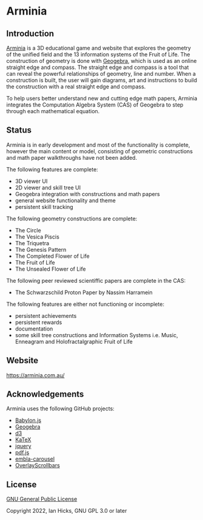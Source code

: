 # Arminia

## Introduction

[Arminia](https://arminia.com.au/) is a 3D educational game and website that explores the geometry of the unified field and the 13 information systems of the Fruit of Life. The construction of geometry is done with [Geogebra](https://www.geogebra.org/), which is used as an online straight edge and compass. The straight edge and compass is a tool that can reveal the powerful relationships of geometry, line and number. When a construction is built, the user will gain diagrams, art and instructions to build the construction with a real straight edge and compass.

To help users better understand new and cutting edge math papers, Arminia integrates the Computation Algebra System (CAS) of Geogebra to step through each mathematical equation.

## Status

Arminia is in early development and most of the functionality is complete, however the main content or model, consisting of geometric constructions and math paper walkthroughs have not been added. 

The following features are complete:
- 3D viewer UI
- 2D viewer and skill tree UI
- Geogebra integration with constructions and math papers
- general website functionality and theme
- persistent skill tracking

The following geometry constructions are complete:
- The Circle 
- The Vesica Piscis
- The Triquetra
- The Genesis Pattern
- The Completed Flower of Life
- The Fruit of Life
- The Unsealed Flower of Life

The following peer reviewed scientiffic papers are complete in the CAS:
- The Schwarzschild Proton Paper by Nassim Harramein

The following features are either not functioning or incomplete:
- persistent achievements
- persistent rewards
- documentation
- some skill tree constructions and Information Systems i.e. Music, Enneagram and Holofractalgraphic Fruit of Life

## Website

https://arminia.com.au/

## Acknowledgements

Arminia uses the following GitHub projects:
- [Babylon.js](https://github.com/BabylonJS)
- [Geogebra](https://github.com/geogebra/geogebra)
- [d3](https://github.com/d3/d3)
- [KaTeX](https://github.com/KaTeX/KaTeX)
- [jquery](https://github.com/jquery/jquery)
- [pdf.js](https://github.com/mozilla/pdf.js/)
- [embla-carousel](https://github.com/davidjerleke/embla-carousel)
- [OverlayScrollbars](https://github.com/KingSora/OverlayScrollbars)


## License

[GNU General Public License](http://www.gnu.org/licenses/)

Copyright 2022, Ian Hicks, GNU GPL 3.0 or later



